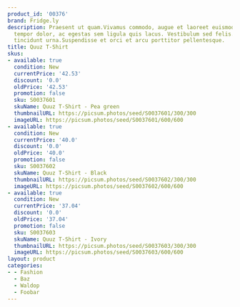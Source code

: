 ```yaml
---
product_id: '00376'
brand: Fridge.ly
description: Praesent ut quam.Vivamus commodo, augue et laoreet euismod, sem sapien
  tempor dolor, ac egestas sem ligula quis lacus. Vestibulum sed felis. Donec convallis
  tincidunt urna.Suspendisse et orci et arcu porttitor pellentesque.
title: Quuz T-Shirt
skus:
- available: true
  condition: New
  currentPrice: '42.53'
  discount: '0.0'
  oldPrice: '42.53'
  promotion: false
  sku: S0037601
  skuName: Quuz T-Shirt - Pea green
  thumbnailURL: https://picsum.photos/seed/S0037601/300/300
  imageURL: https://picsum.photos/seed/S0037601/600/600
- available: true
  condition: New
  currentPrice: '40.0'
  discount: '0.0'
  oldPrice: '40.0'
  promotion: false
  sku: S0037602
  skuName: Quuz T-Shirt - Black
  thumbnailURL: https://picsum.photos/seed/S0037602/300/300
  imageURL: https://picsum.photos/seed/S0037602/600/600
- available: true
  condition: New
  currentPrice: '37.04'
  discount: '0.0'
  oldPrice: '37.04'
  promotion: false
  sku: S0037603
  skuName: Quuz T-Shirt - Ivory
  thumbnailURL: https://picsum.photos/seed/S0037603/300/300
  imageURL: https://picsum.photos/seed/S0037603/600/600
layout: product
categories:
- - Fashion
  - Baz
  - Waldop
  - Foobar
---
```

